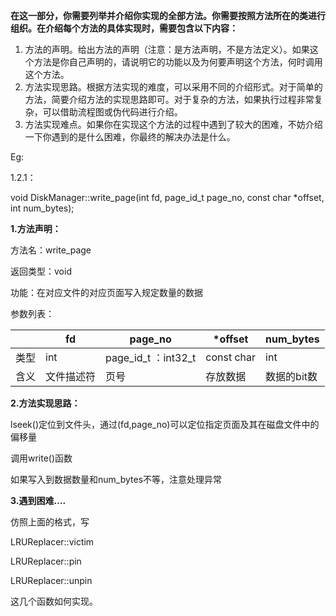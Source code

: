 **在这一部分，你需要列举并介绍你实现的全部方法。你需要按照方法所在的类进行组织。在介绍每个方法的具体实现时，需要包含以下内容：**

1. 方法的声明。给出方法的声明（注意：是方法声明，不是方法定义）。如果这个方法是你自己声明的，请说明它的功能以及为何要声明这个方法，何时调用这个方法。
2. 方法实现思路。根据方法实现的难度，可以采用不同的介绍形式。对于简单的方法，简要介绍方法的实现思路即可。对于复杂的方法，如果执行过程非常复杂，可以借助流程图或伪代码进行介绍。
3. 方法实现难点。如果你在实现这个方法的过程中遇到了较大的困难，不妨介绍一下你遇到的是什么困难，你最终的解决办法是什么。

Eg:

1.2.1：

void DiskManager::write_page(int fd, page_id_t page_no, const char *offset, int num_bytes);

**1.方法声明：**

方法名：write_page

返回类型：void

功能：在对应文件的对应页面写入规定数量的数据

参数列表：

|      | **fd**     | **page_no**         | ***offset** | **num_bytes** |
| ---- | ---------- | ------------------- | ----------- | ------------- |
| 类型 | int        | page_id_t ：int32_t | const char  | int           |
| 含义 | 文件描述符 | 页号                | 存放数据    | 数据的bit数   |

**2.方法实现思路：**

lseek()定位到文件头，通过(fd,page_no)可以定位指定页面及其在磁盘文件中的偏移量

调用write()函数

如果写入到数据数量和num_bytes不等，注意处理异常

**3.遇到困难….**





仿照上面的格式，写

LRUReplacer::victim

LRUReplacer::pin

LRUReplacer::unpin

这几个函数如何实现。